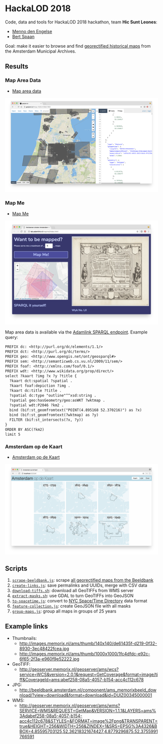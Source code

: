 # HackaLOD 2018

Code, data and tools for HackaLOD 2018 hackathon, team __Hic Sunt Leones__:

- [Menno den Engelse](http://www.islandsofmeaning.nl/)
- [Bert Spaan](http://bertspaan.nl)

Goal: make it easier to browse and find [georectified historical maps](http://beeldbank.amsterdam.nl/beeldbank/indeling/grid?f_string_geoserver_store%5B0%5D=%2A) from the Amsterdam Municipal Archives.

## Results

### Map Area Data

- [Map area data](https://github.com/bertspaan/hackalod/blob/master/data/all-masks.geojson)

[![](geojson.png)](https://github.com/bertspaan/hackalod/blob/master/data/all-masks.geojson)

### Map Me

- [Map Me](http://lab.adamlink.nl/mapme/index.html)

[![](mapme.png)](http://lab.adamlink.nl/mapme/index.html)

Map area data is available via the [Adamlink SPARQL endpoint](https://data.adamlink.nl/menno/alles/services/alles#). Example query:

```sparql
PREFIX dc: <http://purl.org/dc/elements/1.1/>
PREFIX dct: <http://purl.org/dc/terms/>
PREFIX geo: <http://www.opengis.net/ont/geosparql#>
PREFIX sem: <http://semanticweb.cs.vu.nl/2009/11/sem/>
PREFIX foaf: <http://xmlns.com/foaf/0.1/>
PREFIX wdt: <http://www.wikidata.org/prop/direct/>
select ?kaart ?img ?x ?y ?title {
  ?kaart dct:spatial ?spatial .
  ?kaart foaf:depiction ?img .
  ?kaart dc:title ?title .
  ?spatial dc:type "outline"^^xsd:string .
  ?spatial geo:hasGeometry/geo:asWKT ?wktmap .
  ?spatial wdt:P2046 ?km2 .
  bind (bif:st_geomfromtext("POINT(4.895168 52.370216)") as ?x)
  bind (bif:st_geomfromtext(?wktmap) as ?y)
  FILTER (bif:st_intersects(?x, ?y))
}
ORDER BY ASC(?km2)
limit 5
```

### Amsterdam op de Kaart

- [Amsterdam op de Kaart](http://bertspaan.nl/amsterdam-op-de-kaart)

[![](https://raw.githubusercontent.com/bertspaan/amsterdam-op-de-kaart/master/screenshot.png)](http://bertspaan.nl/amsterdam-op-de-kaart)

## Scripts

1. [`scrape-beeldbank.js`](scripts/scrape-beeldbank.js): scrape [all georectified maps from the Beeldbank](http://beeldbank.amsterdam.nl/beeldbank/indeling/grid?f_string_geoserver_store%5B0%5D=%2A)
2. [`create-links.js`](scripts/create-links.js): save permalinks and UUIDs, merge with CSV data
3. [`download-tiffs.sh`](scripts/download-tiffs.sh): download all GeoTIFFs from WMS server
4. [`extract-masks.sh`](scripts/extract-masks.sh): use GDAL to turn GeoTIFFs into GeoJSON
5. [`to-spacetime.js`](scripts/to-spacetime.js): convert to [NYC Space/Time Directory](http://spacetime.nypl.org) data format
6. [`feature-collection.js`](scripts/feature-collection.js): create GeoJSON file with all masks
7. [`group-maps.js`](scripts/group-maps.js): group all maps in groups of 25 years

## Example links

  - Thumbnails:
    - http://images.memorix.nl/ams/thumb/140x140/de61435f-d219-0f32-8930-3ec48422fcea.jpg
    - http://images.memorix.nl/ams/thumb/1000x1000/1fc4dfdc-e92c-6f65-2f3a-e960f9e52222.jpg
  - GeoTIFF:
    - http://geoserver.memorix.nl/geoserver/ams/wcs?service=WCS&version=2.0.1&request=GetCoverage&format=image/tiff&CoverageId=ams:abef258-08a5-4057-b154-acc4c112c678
  - JPG:
    - http://beeldbank.amsterdam.nl/component/ams_memorixbeeld_download/?view=download&format=download&id=DUIZ00345000001
  - WMS:
    - http://geoserver.memorix.nl/geoserver/ams/wms?SERVICE=WMS&REQUEST=GetMap&VERSION=1.1.1&LAYERS=ams%3Adabef258-08a5-4057-b154-acc4c112c678&STYLES=&FORMAT=image%2Fpng&TRANSPARENT=true&HEIGHT=256&WIDTH=256&ZINDEX=1&SRS=EPSG%3A4326&BBOX=4.85595703125,52.36218321674427,4.8779296875,52.3755991766591
